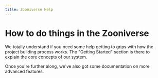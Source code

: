 ```yaml
---
title: Zooniverse Help
---
```

# How to do things in the Zooniverse

We totally understand if you need some help getting to grips with how the project building process works. The "Getting Started" section is there to explain the core concepts of our system.

Once you're further along, we've also got some documentation on more advanced features.
